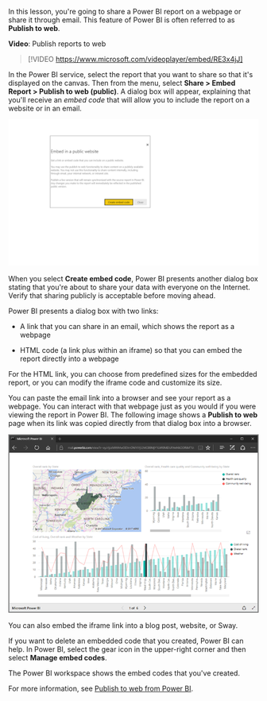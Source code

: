 In this lesson, you're going to share a Power BI report on a webpage or share it through email. This feature of Power BI is often referred to as **Publish to web**.

**Video**: Publish reports to web
> [!VIDEO https://www.microsoft.com/videoplayer/embed/RE3x4jJ]

In the Power BI service, select the report that you want to share so that it's displayed on the canvas. Then from the menu, select **Share > Embed Report > Publish to web (public)**. A dialog box will appear, explaining that you'll receive an *embed code* that will allow you to include the report on a website or in an email.

![Screenshot of the "Embed in a public website" dialog.](../media/6-6-2.png)

When you select **Create embed code**, Power BI presents another dialog box stating that you're about to share your data with everyone on the Internet. Verify that sharing publicly is acceptable before moving ahead.

Power BI presents a dialog box with two links:

 - A link that you can share in an email, which shows the report as a webpage

 - HTML code (a link plus within an iframe) so that you can embed the report directly into a webpage

For the HTML link, you can choose from predefined sizes for the embedded report, or you can modify the iframe code and customize its size.

You can paste the email link into a browser and see your report as a webpage. You can interact with that webpage just as you would if you were viewing the report in Power BI. The following image shows a **Publish to web** page when its link was copied directly from that dialog box into a browser.

![Screenshot of a "Publish to web" page.](../media/6-6-4.png)

You can also embed the iframe link into a blog post, website, or Sway.

If you want to delete an embedded code that you created, Power BI can help. In Power BI, select the gear icon in the upper-right corner and then select **Manage embed codes**.

The Power BI workspace shows the embed codes that you've created. 

For more information, see [Publish to web from Power BI](https://docs.microsoft.com/power-bi/service-publish-to-web/?azure-portal=true).
